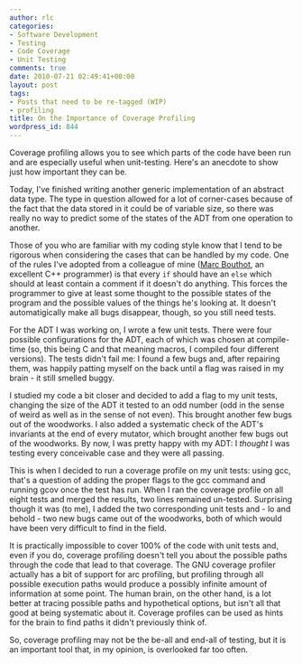 ```yaml
---
author: rlc
categories:
- Software Development
- Testing
- Code Coverage
- Unit Testing
comments: true
date: 2010-07-21 02:49:41+00:00
layout: post
tags:
- Posts that need to be re-tagged (WIP)
- profiling
title: On the Importance of Coverage Profiling
wordpress_id: 844
---
```


Coverage profiling allows you to see which parts of the code have been run and are especially useful when unit-testing. Here's an anecdote to show just how important they can be.

<!--more-->

Today, I've finished writing another generic implementation of an abstract data type. The type in question allowed for a lot of corner-cases because of the fact that the data stored in it could be of variable size, so there was really no way to predict some of the states of the ADT from one operation to another.

Those of you who are familiar with my coding style know that I tend to be rigorous when considering the cases that can be handled by my code. One of the rules I've adopted from a colleague of mine ([Marc Bouthot](http://www.facebook.com/marc.bouthot), an excellent C++ programmer) is that every `if` should have an `else` which should at least contain a comment if it doesn't do anything. This forces the programmer to give at least some thought to the possible states of the program and the possible values of the things he's looking at. It doesn't automatigically make all bugs disappear, though, so you still need tests.

For the ADT I was working on, I wrote a few unit tests. There were four possible configurations for the ADT, each of which was chosen at compile-time (so, this being C and that meaning macros, I compiled four different versions). The tests didn't fail me: I found a few bugs and, after repairing them, was happily patting myself on the back until a flag was raised in my brain - it still smelled buggy.

I studied my code a bit closer and decided to add a flag to my unit tests, changing the size of the ADT it tested to an odd number (odd in the sense of weird as well as in the sense of not even). This brought another few bugs out of the woodworks. I also added a systematic check of the ADT's invariants at the end of every mutator, which brought another few bugs out of the woodworks. By now, I was pretty happy with my ADT: I _thought_ I was testing every conceivable case and they were all passing.

This is when I decided to run a coverage profile on my unit tests: using gcc, that's a question of adding the proper flags to the gcc command and running gcov once the test has run. When I ran the coverage profile on all eight tests and merged the results, two lines remained un-tested. Surprising though it was (to me), I added the two corresponding unit tests and - lo and behold - two new bugs came out of the woodworks, both of which would have been very difficult to find in the field.

It is practically impossible to cover 100% of the code with unit tests and, even if you do, coverage profiling doesn't tell you about the possible paths through the code that lead to that coverage. The GNU coverage profiler actually has a bit of support for arc profiling, but profiling through all possible execution paths would produce a possibly infinite amount of information at some point. The human brain, on the other hand, is a lot better at tracing possible paths and hypothetical options, but isn't all that good at being systematic about it. Coverage profiles can be used as hints for the brain to find paths it didn't previously think of.

So, coverage profiling may not be the be-all and end-all of testing, but it is an important tool that, in my opinion, is overlooked far too often.